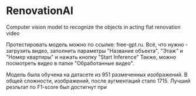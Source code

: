 # RenovationAI
Computer vision model to recognize the objects in acting flat renovation video

Протестировать модель можно по ссылке: free-gpt.ru. 
Всё, что нужно - загрузить видео, заполнить параметры "Название объекта", "Этаж" и "Номер квартиры" и нажать кнопку "Start Inference"
Также, можно посмотреть видео в папке "Обработанные видео".

Модель была обучена на датасете из 951 размеченных изображений. В общей сложности, изображений, после аугментаций стало 1715.
Лучший резльтат по F1-score был достигнут при

